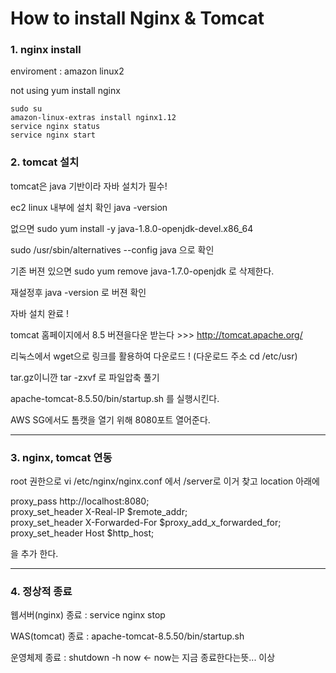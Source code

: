 # How to install Nginx & Tomcat

### 1. nginx install


enviroment : amazon linux2
 
not using yum install nginx

~~~
sudo su
amazon-linux-extras install nginx1.12
service nginx status
service nginx start
~~~


### 2. tomcat 설치

tomcat은 java 기반이라 자바 설치가 필수! 

ec2 linux 내부에 설치 확인 java -version

없으면 sudo yum install -y java-1.8.0-openjdk-devel.x86_64

sudo /usr/sbin/alternatives --config java 으로 확인

기존 버젼 있으면 sudo yum remove java-1.7.0-openjdk 로 삭제한다.

재설정후 java -version 로 버젼 확인

자바 설치 완료 !

tomcat 홈페이지에서 8.5 버젼을다운 받는다 >>> http://tomcat.apache.org/

리눅스에서 wget으로 링크를 활용하여 다운로드 ! (다운로드 주소 cd /etc/usr)

tar.gz이니깐 tar -zxvf 로 파일압축 풀기

apache-tomcat-8.5.50/bin/startup.sh 를 실행시킨다.

AWS SG에서도 톰캣을 열기 위해 8080포트 열어준다.

* * *

### 3. nginx, tomcat 연동

root 권한으로 vi /etc/nginx/nginx.conf
에서 /server로 이거 찾고 location 아래에

proxy_pass http://localhost:8080;  
proxy_set_header X-Real-IP $remote_addr;  
proxy_set_header X-Forwarded-For $proxy_add_x_forwarded_for;  
proxy_set_header Host $http_host;  

을 추가 한다.  

* * *

### 4. 정상적 종료

웹서버(nginx) 종료 : service nginx stop

WAS(tomcat) 종료 : apache-tomcat-8.5.50/bin/startup.sh

운영체제 종료 : shutdown -h now   <- now는 지금 종료한다는뜻... 이상

